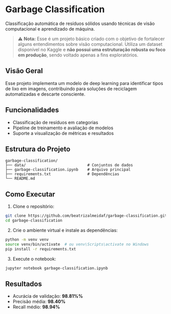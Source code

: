 # Garbage Classification

Classificação automática de resíduos sólidos usando técnicas de visão computacional e aprendizado de máquina.

> ⚠️ **Nota:** Esse é um projeto básico criado com o objetivo de fortalecer alguns entendimentos sobre visão computacional. Utiliza um dataset disponível no Kaggle e **não possui uma estruturação robusta ou foco em produção**, sendo voltado apenas a fins exploratórios.

## Visão Geral

Esse projeto implementa um modelo de deep learning para identificar tipos de lixo em imagens, contribuindo para soluções de reciclagem automatizadas e descarte consciente.

## Funcionalidades

* Classificação de resíduos em categorias
* Pipeline de treinamento e avaliação de modelos
* Suporte a visualização de métricas e resultados

## Estrutura do Projeto

```
garbage-classification/
├── data/                           # Conjuntos de dados                       
├── garbage-classification.ipynb    # Arquivo principal
├── requirements.txt                # Dependências
└── README.md
```

## Como Executar

1. Clone o repositório:

```bash
git clone https://github.com/beatrizalmeidaf/garbage-classification.git
cd garbage-classification
```

2. Crie o ambiente virtual e instale as dependências:

```bash
python -m venv venv
source venv/bin/activate  # ou venv\Scripts\activate no Windows
pip install -r requirements.txt
```

3. Execute o notebook:

```bash
jupyter notebook garbage-classification.ipynb
```

## Resultados

* Acurácia de validação: **98.81%%**
* Precisão média: **98.40%**
* Recall médio: **98.94%**


